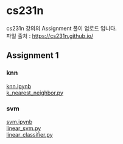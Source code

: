 # cs231n
cs231n 강의의 Assignment 풀이 업로드 입니다.
<br>
파일 출처 : https://cs231n.github.io/

## Assignment 1 
### knn  <br>
[knn.ipynb](https://github.com/uijoon/cs231n/blob/master/assignment1/knn.ipynb) <br>
[k_nearest_neighbor.py](https://github.com/uijoon/cs231n/blob/master/assignment1/cs231n/classifiers/k_nearest_neighbor.py)

### svm  <br>
[svm.ipynb](https://github.com/uijoon/cs231n/blob/master/assignment1/svm.ipynb)<br>
[linear_svm.py](https://github.com/uijoon/cs231n/blob/master/assignment1/cs231n/classifiers/linear_svm.py)<br>
[linear_classifier.py](https://github.com/uijoon/cs231n/blob/master/assignment1/cs231n/classifiers/linear_classifier.py)<br>
